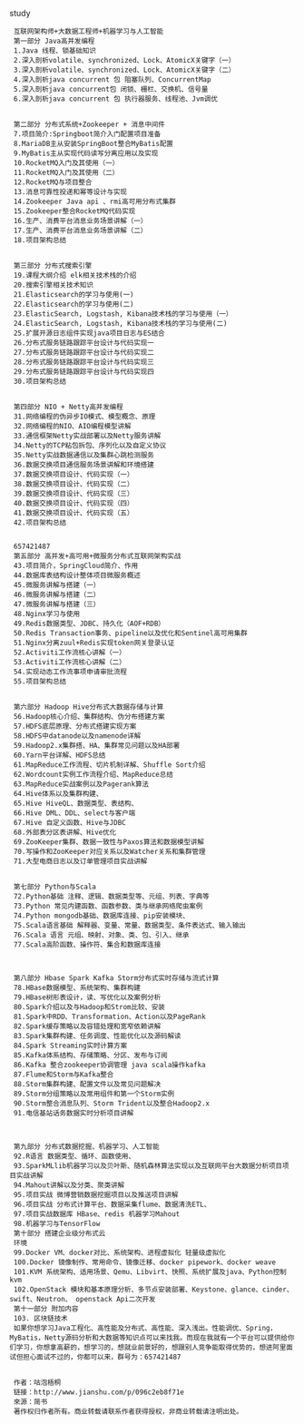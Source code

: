 study

     互联网架构师+大数据工程师+机器学习与人工智能
     第一部分 Java高并发编程
     1.Java 线程、锁基础知识
     2.深入剖析volatile、synchronized、Lock、AtomicX关键字（一）
     3.深入剖析volatile、synchronized、Lock、AtomicX关键字（二）
     4.深入剖析java concurrent 包 阻塞队列、ConcurrentMap
     5.深入剖析java concurrent包 闭锁、栅栏、交换机、信号量
     6.深入剖析java concurrent 包 执行器服务、线程池、Jvm调优
     
     
     第二部分 分布式系统+Zookeeper + 消息中间件
     7.项目简介:Springboot简介入门配置项目准备
     8.MariaDB主从安装SpringBoot整合MyBatis配置
     9.MyBatis主从实现代码读写分离应用以及实现
     10.RocketMQ入门及其使用（一）
     11.RocketMQ入门及其使用（二）
     12.RocketMQ与项目整合
     13.消息可靠性投递和幂等设计与实现
     14.Zookeeper Java api 、rmi高可用分布式集群
     15.Zookeeper整合RocketMQ代码实现
     16.生产、消费平台消息业务场景讲解（一）
     17.生产、消费平台消息业务场景讲解（二）
     18.项目架构总结
     
     
     第三部分 分布式搜索引擎
     19.课程大纲介绍 elk相关技术栈的介绍
     20.搜索引擎相关技术知识
     21.Elasticsearch的学习与使用(一)
     22.Elasticsearch的学习与使用(二)
     23.ElasticSearch, Logstash, Kibana技术栈的学习与使用（一）
     24.ElasticSearch, Logstash, Kibana技术栈的学习与使用(二)
     25.扩展开源日志组件实现java项目日志与ES结合
     26.分布式服务链路跟踪平台设计与代码实现一
     27.分布式服务链路跟踪平台设计与代码实现二
     28.分布式服务链路跟踪平台设计与代码实现三
     29.分布式服务链路跟踪平台设计与代码实现四
     30.项目架构总结
     
     
     第四部分 NIO + Netty高并发编程
     31.网络编程的伪异步IO模式、模型概念、原理
     32.网络编程的NIO、AIO编程模型讲解
     33.通信框架Netty实战部署以及Netty服务讲解
     34.Netty的TCP粘包拆包、序列化以及自定义协议
     35.Netty实战数据通信以及集群心跳检测服务
     36.数据交换项目通信服务场景讲解和环境搭建
     37.数据交换项目设计、代码实现（一）
     38.数据交换项目设计、代码实现（二）
     39.数据交换项目设计、代码实现（三）
     40.数据交换项目设计、代码实现（四）
     41.数据交换项目设计、代码实现（五）
     42.项目架构总结
     
     
     657421487
     第五部分 高并发+高可用+微服务分布式互联网架构实战
     43.项目简介，SpringCloud简介、作用
     44.数据库表结构设计整体项目微服务概述
     45.微服务讲解与搭建（一）
     46.微服务讲解与搭建（二）
     47.微服务讲解与搭建（三）
     48.Nginx学习与使用
     49.Redis数据类型、JDBC、持久化（AOF+RDB）
     50.Redis Transaction事务、pipeline以及优化和Sentinel高可用集群
     51.Nginx分离zuul+Redis实现token网关登录认证
     52.Activiti工作流核心讲解（一）
     53.Activiti工作流核心讲解（二）
     54.实现动态工作流事项申请审批流程
     55.项目架构总结
     
     
     第六部分 Hadoop Hive分布式大数据存储与计算
     56.Hadoop核心介绍、集群结构、伪分布搭建方案
     57.HDFS底层原理、分布式搭建实现方案
     58.HDFS中datanode以及namenode详解
     59.Hadoop2.x集群搭、HA、集群常见问题以及HA部署
     60.Yarn平台详解、HDFS总结
     61.MapReduce工作流程、切片机制详解、Shuffle Sort介绍
     62.Wordcount实例工作流程介绍、MapReduce总结
     63.MapReduce实战案例以及Pagerank算法
     64.Hive体系以及集群构建、
     65.Hive HiveQL、数据类型、表结构、
     66.Hive DML、DDL、select与客户端
     67.Hive 自定义函数、Hive与JDBC
     68.外部表分区表讲解、Hive优化
     69.ZooKeeper集群、数据一致性与Paxos算法和数据模型讲解
     70.写操作和ZooKeeper对应关系以及Watcher关系和集群管理
     71.大型电商日志以及订单管理项目实战讲解
     
     
     第七部分 Python与Scala
     72.Python基础 注释、逻辑、数据类型等、元组、列表、字典等
     73.Python 常见内建函数、函数参数、类与继承网络爬虫案例
     74.Python mongodb基础、数据库连接、pip安装模块、
     75.Scala语言基础 解释器、变量、常量、数据类型、条件表达式、输入输出
     76.Scala 语言 元组、映射、对象、类、包、引入、继承
     77.Scala高阶函数、操作符、集合和数据库连接
     
     
     
     第八部分 Hbase Spark Kafka Storm分布式实时存储与流式计算
     78.HBase数据模型、系统架构、集群构建
     79.HBase树形表设计，读、写优化以及案例分析
     80.Spark介绍以及与Hadoop和Strom比较、安装
     81.Spark中RDD、Transformation、Action以及PageRank
     82.Spark缓存策略以及容错处理和宽窄依赖讲解
     83.Spark集群构建、任务调度、性能优化以及源码解读
     84.Spark Streaming实时计算方案
     85.Kafka体系结构、存储策略、分区、发布与订阅
     86.Kafka 整合zookeeper协调管理 java scala操作kafka
     87.Flume和Storm与Kafka整合
     88.Storm集群构建、配置文件以及常见问题解决
     89.Storm分组策略以及常用组件和第一个Storm实例
     90.Storm整合消息队列、Storm Trident以及整合Hadoop2.x
     91.电信基站话务数据实时分析项目讲解
     
     
     
     第九部分 分布式数据挖掘、机器学习、人工智能
     92.R语言 数据类型、循环、函数使用、
     93.SparkMLlib机器学习以及贝叶斯、随机森林算法实现以及互联网平台大数据分析项目项目实战讲解
     94.Mahout讲解以及分类、聚类讲解
     95.项目实战 微博营销数据挖掘项目以及推送项目讲解
     96.项目实战 分布式计算平台、数据采集flume、数据清洗ETL、
     97.项目实战数据库 HBase、redis 机器学习Mahout
     98.机器学习与TensorFlow
     第十部分 搭建企业级分布式云
     环境
     99.Docker VM、docker对比、系统架构、进程虚拟化 轻量级虚拟化
     100.Docker 镜像制作、常用命令、镜像迁移、docker pipework、docker weave
     101.KVM 系统架构、适用场景、Qemu、Libvirt、快照、系统扩展及java、Python控制kvm
     102.OpenStack 模块和基本原理分析、多节点安装部署、Keystone、glance、cinder、swift、Neutron、 openstack Api二次开发
     第十一部分 附加内容
     103. 区块链技术
     如果你想学习Java工程化、高性能及分布式、高性能、深入浅出。性能调优、Spring，MyBatis，Netty源码分析和大数据等知识点可以来找我。而现在我就有一个平台可以提供给你们学习，你想拿高薪的，想学习的，想就业前景好的，想跟别人竞争能取得优势的，想进阿里面试但担心面试不过的，你都可以来，群号为：657421487
     
     
     作者：咕泡梧桐
     链接：http://www.jianshu.com/p/096c2eb8f71e
     來源：简书
     著作权归作者所有。商业转载请联系作者获得授权，非商业转载请注明出处。